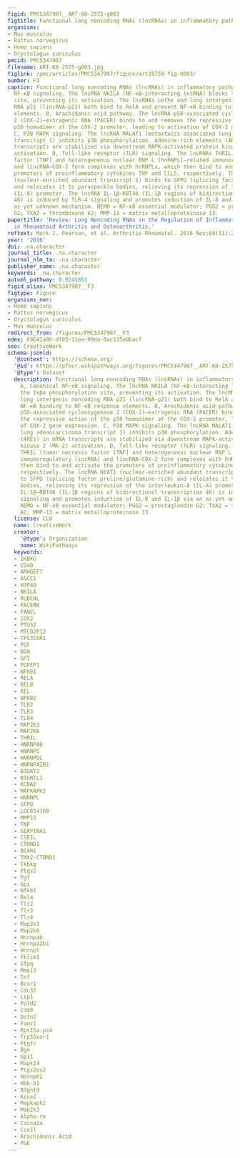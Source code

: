 ```yaml
---
figid: PMC5347907__ART-68-2575-g003
figtitle: Functional long noncoding RNAs (lncRNAs) in inflammatory pathways
organisms:
- Mus musculus
- Rattus norvegicus
- Homo sapiens
- Oryctolagus cuniculus
pmcid: PMC5347907
filename: ART-68-2575-g003.jpg
figlink: /pmc/articles/PMC5347907/figure/art39759-fig-0003/
number: F3
caption: Functional long noncoding RNAs (lncRNAs) in inflammatory pathways. A, Canonical
  NF‐κB signaling. The lncRNA NKILA (NF‐κB–interacting lncRNA) blocks the Iκβα phosphorylation
  site, preventing its activation. The lncRNAs Lethe and long intergenic noncoding
  RNA p21 (lincRNA‐p21) both bind to RelA and prevent NF‐κB binding to NF‐κB response
  elements. B, Arachidonic acid pathway. The lncRNA p50‐associated cyclooxygenase
  2 (COX‐2)–extragenic RNA (PACER) binds to and removes the repressive action of the
  p50 homodimer at the COX‐2 promoter, leading to activation of COX‐2 gene expression.
  C, P38 MAPK signaling. The lncRNA MALAT1 (metastasis‐associated lung adenocarcinoma
  transcript 1) inhibits p38 phosphorylation. Adenine‐rich elements (AREs) in mRNA
  transcripts are stabilized via downstream MAPK‐activated protein kinase 2 (MK‐2)
  activation. D, Toll‐like receptor (TLR) signaling. The lncRNAs THRIL (tumor necrosis
  factor [TNF] and heterogeneous nuclear RNP L [hnRNPL]–related immunoregulatory lincRNA)
  and lincRNA–COX‐2 form complexes with hnRNPLs, which then bind to and activate the
  promoters of proinflammatory cytokines TNF and CCL5, respectively. The lncRNA NEAT1
  (nuclear‐enriched abundant transcript 1) binds to SFPQ (splicing factor proline/glutamine‐rich)
  and relocates it to paraspeckle bodies, relieving its repression of the interleukin‐8
  (IL‐8) promoter. The lncRNA IL‐1β–RBT46 (IL‐1β regions of bidirectional transcription
  46) is induced by TLR‐4 signaling and promotes induction of IL‐8 and IL‐1β via an
  as‐yet unknown mechanism. NEMO = NF‐κB essential modulator; PGG2 = prostaglandin
  G2; TXA2 = thromboxane A2; MMP‐13 = matrix metalloproteinase 13.
papertitle: 'Review: Long Noncoding RNAs in the Regulation of Inflammatory Pathways
  in Rheumatoid Arthritis and Osteoarthritis.'
reftext: Mark J. Pearson, et al. Arthritis Rheumatol. 2016 Nov;68(11):2575-2583.
year: '2016'
doi: .na.character
journal_title: .na.character
journal_nlm_ta: .na.character
publisher_name: .na.character
keywords: .na.character
automl_pathway: 0.9241851
figid_alias: PMC5347907__F3
figtype: Figure
organisms_ner:
- Homo sapiens
- Rattus norvegicus
- Oryctolagus cuniculus
- Mus musculus
redirect_from: /figures/PMC5347907__F3
ndex: 69641a98-df05-11ea-99da-0ac135e8bacf
seo: CreativeWork
schema-jsonld:
  '@context': https://schema.org/
  '@id': https://pfocr.wikipathways.org/figures/PMC5347907__ART-68-2575-g003.html
  '@type': Dataset
  description: Functional long noncoding RNAs (lncRNAs) in inflammatory pathways.
    A, Canonical NF‐κB signaling. The lncRNA NKILA (NF‐κB–interacting lncRNA) blocks
    the Iκβα phosphorylation site, preventing its activation. The lncRNAs Lethe and
    long intergenic noncoding RNA p21 (lincRNA‐p21) both bind to RelA and prevent
    NF‐κB binding to NF‐κB response elements. B, Arachidonic acid pathway. The lncRNA
    p50‐associated cyclooxygenase 2 (COX‐2)–extragenic RNA (PACER) binds to and removes
    the repressive action of the p50 homodimer at the COX‐2 promoter, leading to activation
    of COX‐2 gene expression. C, P38 MAPK signaling. The lncRNA MALAT1 (metastasis‐associated
    lung adenocarcinoma transcript 1) inhibits p38 phosphorylation. Adenine‐rich elements
    (AREs) in mRNA transcripts are stabilized via downstream MAPK‐activated protein
    kinase 2 (MK‐2) activation. D, Toll‐like receptor (TLR) signaling. The lncRNAs
    THRIL (tumor necrosis factor [TNF] and heterogeneous nuclear RNP L [hnRNPL]–related
    immunoregulatory lincRNA) and lincRNA–COX‐2 form complexes with hnRNPLs, which
    then bind to and activate the promoters of proinflammatory cytokines TNF and CCL5,
    respectively. The lncRNA NEAT1 (nuclear‐enriched abundant transcript 1) binds
    to SFPQ (splicing factor proline/glutamine‐rich) and relocates it to paraspeckle
    bodies, relieving its repression of the interleukin‐8 (IL‐8) promoter. The lncRNA
    IL‐1β–RBT46 (IL‐1β regions of bidirectional transcription 46) is induced by TLR‐4
    signaling and promotes induction of IL‐8 and IL‐1β via an as‐yet unknown mechanism.
    NEMO = NF‐κB essential modulator; PGG2 = prostaglandin G2; TXA2 = thromboxane
    A2; MMP‐13 = matrix metalloproteinase 13.
  license: CC0
  name: CreativeWork
  creator:
    '@type': Organization
    name: WikiPathways
  keywords:
  - IKBKG
  - CD40
  - ARHGEF7
  - ASCC1
  - H3P40
  - NKILA
  - RUBCNL
  - PACERR
  - FANCL
  - COX2
  - PTGS2
  - MTCO2P12
  - TP53COR1
  - PGF
  - BGN
  - GPI
  - PGPEP1
  - NFKB1
  - RELA
  - RELB
  - REL
  - NFKB2
  - TLR2
  - TLR3
  - TLR4
  - MAP2K3
  - MAP2K6
  - THRIL
  - HNRNPAB
  - HNRNPC
  - HNRNPDL
  - HNRNPA2B1
  - B3GNT2
  - B3GNTL1
  - KCNA2
  - MAPKAPK2
  - HNRNPL
  - SFPQ
  - LOC654780
  - MMP13
  - TNF
  - SERPINA1
  - CSE1L
  - CTNND1
  - BCAR1
  - TMX2-CTNND1
  - Ikbkg
  - Ptgs2
  - Pgf
  - Gpi
  - Nfkb1
  - Rela
  - Tlr2
  - Tlr3
  - Tlr4
  - Map2k3
  - Map2k6
  - Hnrnpab
  - Hnrnpa2b1
  - Hnrnpl
  - Fblim1
  - Sfpq
  - Mmp13
  - Tnf
  - Bcar1
  - Cdc37
  - Lsp1
  - Pold2
  - Cd40
  - Dctn2
  - Fancl
  - Rps15a-ps4
  - Trp53cor1
  - Ptgfr
  - Bgn
  - Gpi1
  - Mapk14
  - Ptgs2os2
  - Hnrnph2
  - Hbb-b1
  - B3gnt9
  - Kcna2
  - Mapkapk2
  - Map2k2
  - Alpha-re
  - Cacna1a
  - Cse1l
  - Arachidonic Acid
  - PGE
---
```

